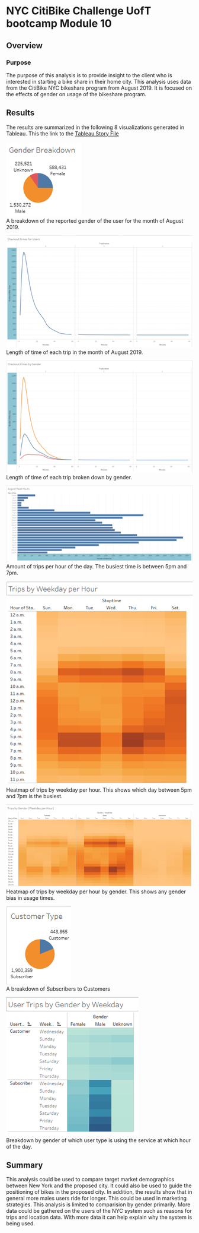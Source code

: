 # NYC CitiBike Challenge UofT bootcamp Module 10

## Overview
### Purpose

The purpose of this analysis is to provide insight to the client who is interested in starting a bike share in their home city. This analysis uses data from the CitiBike NYC bikeshare program from August 2019. It is focused on the effects of gender on usage of the bikeshare program.

## Results
The results are summarized in the following 8 visualizations generated in Tableau. This the link to the [Tableau Story File](https://public.tableau.com/app/profile/albert1316/viz/NYCCitibikeanalysis_16601592320290/AnalysisofCitibikeNYC082019)

![Gender breakdown](resources/Gender_Breakdown.png) <br>
A breakdown of the reported gender of the user for the month of August 2019.

![Trip Duration](resources/Checkout_times_for_Users.png) <br>
Length of time of each trip in the month of August 2019.

![Trip Duration by Gender](resources/Checkout_times_by_Gender.png) <br>
Length of time of each trip broken down by gender.

![Peak hour of the day for trips](resources/August_Peak_hours.png) <br>
Amount of trips per hour of the day. The busiest time is between 5pm and 7pm.

![Peak hour trips by weekday](resources/Trips_by_Weekday_per_Hour.png) <br>
Heatmap of trips by weekday per hour. This shows which day between 5pm and 7pm is the busiest.

![Peak hour for trips by weekday by gender](resources/Trips_by_Gender.png) <br>
Heatmap of trips by weekday per hour by gender. This shows any gender bias in usage times.

![Customer type](resources/Customer_type.png) <br>
A breakdown of Subscribers to Customers

![Peak usage by customer type and gender](resources/User_Trips_by_Gender.png) <br>
Breakdown by gender of which user type is using the service at which hour of the day.

## Summary

This analysis could be used to compare target market demographics between New York and the proposed city. It could also be used to guide the positioning of bikes in the proposed city. In addition, the results show that in general more males users ride for longer. This could be used in marketing strategies. This analysis is limited to comparision by gender primarily. More data could be gathered on the users of the NYC system such as reasons for trips and location data. With more data it can help explain why the system is being used.  
